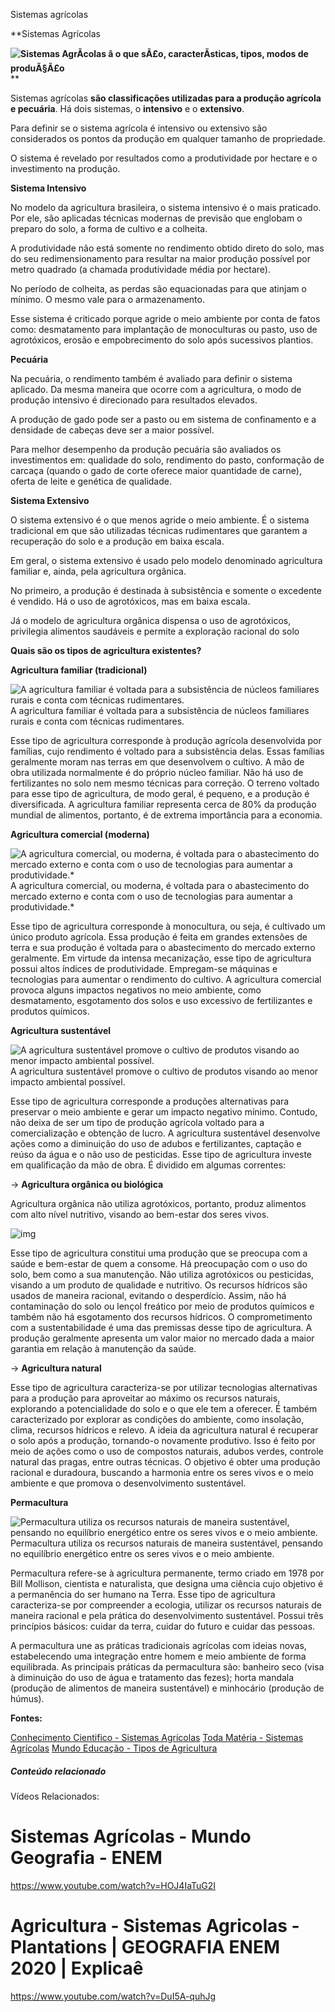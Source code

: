 Sistemas agrícolas

**Sistemas Agrícolas

**![Sistemas AgrÃ­colas â o que sÃ£o, caracterÃ­sticas, tipos, modos de produÃ§Ã£o](https://static.planejativo.com/uploads/novas/b441ce111022a3a53c61b51b18cfad83.jpg)**
**

Sistemas agrícolas **são classificações utilizadas para a produção agrícola e pecuária**. Há dois sistemas, o **intensivo** e o **extensivo**.

Para definir se o sistema agrícola é intensivo ou extensivo são considerados os pontos da produção em qualquer tamanho de propriedade.

O sistema é revelado por resultados como a produtividade por hectare e o investimento na produção.

**Sistema Intensivo**

No modelo da agricultura brasileira, o sistema intensivo é o mais praticado. Por ele, são aplicadas técnicas modernas de previsão que englobam o preparo do solo, a forma de cultivo e a colheita.

A produtividade não está somente no rendimento obtido direto do solo, mas do seu redimensionamento para resultar na maior produção possível por metro quadrado (a chamada produtividade média por hectare).

No período de colheita, as perdas são equacionadas para que atinjam o mínimo. O mesmo vale para o armazenamento.

Esse sistema é criticado porque agride o meio ambiente por conta de fatos como: desmatamento para implantação de monoculturas ou pasto, uso de agrotóxicos, erosão e empobrecimento do solo após sucessivos plantios.

**Pecuária**

Na pecuária, o rendimento também é avaliado para definir o sistema aplicado. Da mesma maneira que ocorre com a agricultura, o modo de produção intensivo é direcionado para resultados elevados.

A produção de gado pode ser a pasto ou em sistema de confinamento e a densidade de cabeças deve ser a maior possível.

Para melhor desempenho da produção pecuária são avaliados os investimentos em: qualidade do solo, rendimento do pasto, conformação de carcaça (quando o gado de corte oferece maior quantidade de carne), oferta de leite e genética de qualidade.

**Sistema Extensivo**

O sistema extensivo é o que menos agride o meio ambiente. É o sistema tradicional em que são utilizadas técnicas rudimentares que garantem a recuperação do solo e a produção em baixa escala.

Em geral, o sistema extensivo é usado pelo modelo denominado agricultura familiar e, ainda, pela agricultura orgânica.

No primeiro, a produção é destinada à subsistência e somente o excedente é vendido. Há o uso de agrotóxicos, mas em baixa escala.

Já o modelo de agricultura orgânica dispensa o uso de agrotóxicos, privilegia alimentos saudáveis e permite a exploração racional do solo



**Quais são os tipos de agricultura existentes?**

**Agricultura familiar (tradicional)**

![A agricultura familiar é voltada para a subsistência de núcleos familiares rurais e conta com técnicas rudimentares.](https://static.planejativo.com/uploads/novas/2206b6a10385691f6f2574579aee615d.jpeg)
A agricultura familiar é voltada para a subsistência de núcleos familiares rurais e conta com técnicas rudimentares.

Esse tipo de agricultura corresponde à produção agrícola desenvolvida por famílias, cujo rendimento é voltado para a subsistência delas. Essas famílias geralmente moram nas terras em que desenvolvem o cultivo. A mão de obra utilizada normalmente é do próprio núcleo familiar. Não há uso de fertilizantes no solo nem mesmo técnicas para correção. O terreno voltado para esse tipo de agricultura, de modo geral, é pequeno, e a produção é diversificada. A agricultura familiar representa cerca de 80% da produção mundial de alimentos, portanto, é de extrema importância para a economia.

**Agricultura comercial (moderna)**

![A agricultura comercial, ou moderna, é voltada para o abastecimento do mercado externo e conta com o uso de tecnologias para aumentar a produtividade.*](https://static.planejativo.com/uploads/novas/6331944dae82e9b4b03111032820136d.jpeg)
A agricultura comercial, ou moderna, é voltada para o abastecimento do mercado externo e conta com o uso de tecnologias para aumentar a produtividade.*

Esse tipo de agricultura corresponde à monocultura, ou seja, é cultivado um único produto agrícola. Essa produção é feita em grandes extensões de terra e sua produção é voltada para o abastecimento do mercado externo geralmente. Em virtude da intensa mecanização, esse tipo de agricultura possui altos índices de produtividade. Empregam-se máquinas e tecnologias para aumentar o rendimento do cultivo. A agricultura comercial provoca alguns impactos negativos no meio ambiente, como desmatamento, esgotamento dos solos e uso excessivo de fertilizantes e produtos químicos.

**Agricultura sustentável**

![A agricultura sustentável promove o cultivo de produtos visando ao menor impacto ambiental possível.](https://static.planejativo.com/uploads/novas/ca0a8b59640aa53b9cae83c236906974.jpeg)
A agricultura sustentável promove o cultivo de produtos visando ao menor impacto ambiental possível.

Esse tipo de agricultura corresponde a produções alternativas para preservar o meio ambiente e gerar um impacto negativo mínimo. Contudo, não deixa de ser um tipo de produção agrícola voltado para a comercialização e obtenção de lucro. A agricultura sustentável desenvolve ações como a diminuição do uso de adubos e fertilizantes, captação e reúso da água e o não uso de pesticidas. Esse tipo de agricultura investe em qualificação da mão de obra. É dividido em algumas correntes:

→ **Agricultura orgânica ou biológica**

Agricultura orgânica não utiliza agrotóxicos, portanto, produz alimentos com alto nível nutritivo, visando ao bem-estar dos seres vivos. 

![img](https://static.planejativo.com/uploads/novas/225a5d768bdcd3e1ec393e5d1fa8ff6c.jpeg)

Esse tipo de agricultura constitui uma produção que se preocupa com a saúde e bem-estar de quem a consome. Há preocupação com o uso do solo, bem como a sua manutenção. Não utiliza agrotóxicos ou pesticidas, visando a um produto de qualidade e nutritivo. Os recursos hídricos são usados de maneira racional, evitando o desperdício. Assim, não há contaminação do solo ou lençol freático por meio de produtos químicos e também não há esgotamento dos recursos hídricos. O comprometimento com a sustentabilidade é uma das premissas desse tipo de agricultura. A produção geralmente apresenta um valor maior no mercado dada a maior garantia em relação à manutenção da saúde.

→ **Agricultura natural**

Esse tipo de agricultura caracteriza-se por utilizar tecnologias alternativas para a produção para aproveitar ao máximo os recursos naturais, explorando a potencialidade do solo e o que ele tem a oferecer. É também caracterizado por explorar as condições do ambiente, como insolação, clima, recursos hídricos e relevo. A ideia da agricultura natural é recuperar o solo após a produção, tornando-o novamente produtivo. Isso é feito por meio de ações como o uso de compostos naturais, adubos verdes, controle natural das pragas, entre outras técnicas. O objetivo é obter uma produção racional e duradoura, buscando a harmonia entre os seres vivos e o meio ambiente e que promova o desenvolvimento sustentável.

**Permacultura**

![Permacultura utiliza os recursos naturais de maneira sustentável, pensando no equilíbrio energético entre os seres vivos e o meio ambiente.](https://static.planejativo.com/uploads/novas/1b629e673863c8595bccc7be6069208e.jpeg)
Permacultura utiliza os recursos naturais de maneira sustentável, pensando no equilíbrio energético entre os seres vivos e o meio ambiente.

Permacultura refere-se à agricultura permanente, termo criado em 1978 por Bill Mollison, cientista e naturalista, que designa uma ciência cujo objetivo é a permanência do ser humano na Terra. Esse tipo de agricultura caracteriza-se por compreender a ecologia, utilizar os recursos naturais de maneira racional e pela prática do desenvolvimento sustentável. Possui três princípios básicos: cuidar da terra, cuidar do futuro e cuidar das pessoas.

A permacultura une as práticas tradicionais agrícolas com ideias novas, estabelecendo uma integração entre homem e meio ambiente de forma equilibrada. As principais práticas da permacultura são: banheiro seco (visa à diminuição do uso de água e tratamento das fezes); horta mandala (produção de alimentos de maneira sustentável) e minhocário (produção de húmus).

**Fontes:**

[Conhecimento Cientifico - Sistemas Agrícolas](https://conhecimentocientifico.r7.com/sistemas-agricolas/)
[Toda Matéria - Sistemas Agrícolas](https://www.todamateria.com.br/sistemas-agricolas/)
[Mundo Educação - Tipos de Agricultura](https://mundoeducacao.uol.com.br/geografia/tipos-agricultura.htm)

##### Conteúdo relacionado

Vídeos Relacionados:

# Sistemas Agrícolas - Mundo Geografia - ENEM

https://www.youtube.com/watch?v=HOJ4IaTuG2I

# Agricultura - Sistemas Agricolas - Plantations | GEOGRAFIA ENEM 2020 | Explicaê

https://www.youtube.com/watch?v=DuI5A-quhJg

